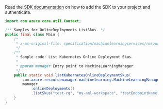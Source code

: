 Read the [SDK documentation](https://github.com/Azure/azure-sdk-for-java/blob/azure-resourcemanager-machinelearning_1.0.0-beta.2/sdk/machinelearning/azure-resourcemanager-machinelearning/README.md) on how to add the SDK to your project and authenticate.

```java
import com.azure.core.util.Context;

/** Samples for OnlineDeployments ListSkus. */
public final class Main {
    /*
     * x-ms-original-file: specification/machinelearningservices/resource-manager/Microsoft.MachineLearningServices/preview/2022-02-01-preview/examples/OnlineDeployment/KubernetesOnlineDeployment/listSkus.json
     */
    /**
     * Sample code: List Kubernetes Online Deployment Skus.
     *
     * @param manager Entry point to MachineLearningManager.
     */
    public static void listKubernetesOnlineDeploymentSkus(
        com.azure.resourcemanager.machinelearning.MachineLearningManager manager) {
        manager
            .onlineDeployments()
            .listSkus("test-rg", "my-aml-workspace", "testEndpointName", "testDeploymentName", 1, null, Context.NONE);
    }
}
```

